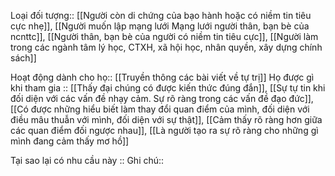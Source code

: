 Loại đối tượng:: [[Người còn di chứng của bạo hành hoặc có niềm tin tiêu cực nhẹ]], [[Người muốn lập mạng lưới Mạng lưới người thân, bạn bè của ncnttc]], [[Người thân, bạn bè của người có niềm tin tiêu cực]], [[Người làm trong các ngành tâm lý học, CTXH, xã hội học, nhân quyền, xây dựng chính sách]]

Hoạt động dành cho họ:: [[Truyền thông các bài viết về tự trị]]
Họ được gì khi tham gia :: [[Thấy đại chúng có được kiến thức đúng đắn]], [[Sự tự tin khi đối diện với các vấn đề nhạy cảm. Sự rõ ràng trong các vấn đề đạo đức]], [[Có được những hiểu biết làm thay đổi quan điểm của mình, đối diện với điều mâu thuẫn với mình, đối diện với sự thật]], [[Cảm thấy rõ ràng hơn giữa các quan điểm đối ngược nhau]], [[Là người tạo ra sự rõ ràng cho những gì mình đang cảm thấy mơ hồ]]

Tại sao lại có nhu cầu này :: 
Ghi chú:: 
